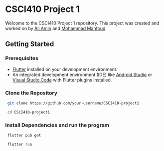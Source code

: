 # CSCI410 Project 1

Welcome to the CSCI410 Project 1 repository. This project was created and worked on by [Ali Amin](https://github.com/substro) and [Mohammad Mahfoud](https://github.com/Mohammad-Mahfoud).
## Getting Started

### Prerequisites
- [Flutter](https://flutter.dev/) installed on your development environment.
- An integrated development environment (IDE) like [Android Studio](https://developer.android.com/studio) or [Visual Studio Code](https://code.visualstudio.com/) with Flutter plugins installed.

### Clone the Repository
```bash
 git clone https://github.com/your-username/CSCI410-project1

 cd CSCI410-project1
```
### Install Dependencies and run the program
```bash
 flutter pub get

 flutter run
```
